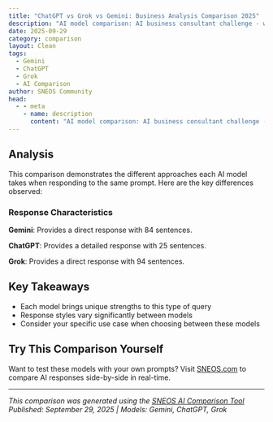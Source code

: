 ```yaml
---
title: "ChatGPT vs Grok vs Gemini: Business Analysis Comparison 2025"
description: "AI model comparison: AI business consultant challenge - which provides the best strategy advice?..."
date: 2025-09-29
category: comparison
layout: Clean
tags:
  - Gemini
  - ChatGPT
  - Grok
  - AI Comparison
author: SNEOS Community
head:
  - - meta
    - name: description
      content: "AI model comparison: AI business consultant challenge - which provides the best strategy advice?..."
---
```


<ChatComparison
  title="ChatGPT vs Grok vs Gemini: Business Analysis Comparison 2025"
  prompt="AI business consultant challenge - which provides the best strategy advice?"
  :responses='{
    "Gemini": "Okay, let\u0027s structure this AI business consultant challenge.  We need a framework to compare different AI tools and see which provides the best strategy advice.\n\n**I. The Challenge Setup**\n\n*   **The Fictional Business:**  We\u0027ll create a hypothetical company facing a specific business problem.  This is crucial for consistent evaluation.  Let\u0027s go with:\n\n    *   **Company Name:**  \u0022EcoThreads\u0022\n    *   **Industry:**  Sustainable Clothing (online and limited brick-and-mortar)\n    *   **Business Problem:**  Declining sales growth in the last two quarters.  While brand awareness is strong, conversion rates are lagging behind competitors.  They are also struggling to differentiate themselves in a crowded market of \u0022eco-friendly\u0022 brands. They have a limited budget for major overhauls.\n    *   **Target Audience:**  Environmentally conscious millennials and Gen Z, interested in ethically sourced, durable clothing with a focus on style.\n    *   **Current Strategy:**  Primarily relies on social media marketing (Instagram, TikTok), email marketing, and influencer collaborations.\n    *   **Key Metrics:** Website Traffic, Conversion Rate, Average Order Value, Customer Acquisition Cost, Customer Retention Rate, Social Media Engagement.\n\n*   **The AI Consultants:**  We\u0027ll select a few different AI-powered tools to act as our business consultants. Here are some potential options, balancing accessibility with functionality:\n\n    1.  **ChatGPT (GPT-4 or similar):**  Widely accessible, powerful language model capable of strategic thinking.  We\u0027ll need to craft specific prompts.\n    2.  **Bing AI (Creative Mode or using Plugins):**  Another LLM with web access for up-to-date information.\n    3.  **Google Bard (Gemini):**  Similar to ChatGPT, with access to Google\u0027s vast knowledge base.\n    4.  **Simplified AI Writer (Business Plan Mode):** A more targeted tool built for developing business plans, offering pre-structured outputs.\n    5.  **Other AI-Powered Business Tools:** If you have access to more specialized tools (e.g., those focused on market analysis or CRM), feel free to include them.\n\n*   **The Prompts (Consistent Across All Tools):**  To ensure a fair comparison, we\u0027ll use the same set of prompts for each AI consultant. These prompts should be designed to extract valuable strategic insights:\n\n    *   **Prompt 1 (Situation Analysis):** \u0022Analyze EcoThreads\u0027 business situation based on the following information: [Insert the \u0027Fictional Business\u0027 description above].  Identify the key factors contributing to their declining sales growth and lack of differentiation.\u0022\n    *   **Prompt 2 (Competitive Analysis):** \u0022Based on the analysis from Prompt 1, identify 3-5 key competitors for EcoThreads. For each competitor, describe their strengths, weaknesses, and how EcoThreads can differentiate itself.\u0022\n    *   **Prompt 3 (Strategic Recommendations):** \u0022Based on the previous analysis, provide 3-5 specific, actionable strategic recommendations that EcoThreads can implement to improve conversion rates, increase sales growth, and better differentiate itself from competitors.  Consider their limited budget.\u0022\n    *   **Prompt 4 (Implementation Plan):** \u0022For one of the strategic recommendations you provided in Prompt 3, outline a detailed implementation plan, including specific tasks, timelines, and key performance indicators (KPIs) to track success.\u0022\n    *   **Prompt 5 (Potential Risks \u0026 Mitigation):** \u0022Identify potential risks associated with implementing the recommended strategies and suggest mitigation strategies.\u0022\n\n*   **Evaluation Criteria:** We need a clear set of criteria to judge the quality of the AI\u0027s advice.\n\n    1.  **Insightfulness:**  Does the analysis reveal non-obvious insights? Does it go beyond surface-level observations?\n    2.  **Relevance:**  Are the recommendations directly applicable to EcoThreads\u0027 specific situation?\n    3.  **Actionability:**  Are the recommendations practical and easy to implement, given EcoThreads\u0027 limited budget?\n    4.  **Specificity:**  Are the recommendations concrete and detailed, or vague and general?\n    5.  **Creativity/Innovation:** Does the AI suggest novel or unconventional approaches?\n    6.  **Data-Driven:** Does the AI use data or reasoning to support its recommendations?\n    7.  **Coherence:** Is the overall strategy logically consistent and well-articulated?\n    8.  **Risk Awareness:** Does the AI identify and address potential risks associated with the strategy?\n\n**II. The Execution**\n\n1.  **Run the Prompts:**  Carefully input the prompts into each AI consultant, one at a time. Keep a record of each AI\u0027s responses.\n2.  **Document the Responses:**  Save the outputs from each AI consultant in a separate document for easy comparison.\n3.  **Evaluate the Responses:**  Systematically evaluate each AI\u0027s responses against the evaluation criteria.  You could use a scoring system (e.g., 1-5 scale for each criterion) or a more qualitative assessment.\n\n**III.  Analyzing \u0026 Comparing Results**\n\n*   **Comparative Table:** Create a table summarizing the strengths and weaknesses of each AI consultant based on your evaluation.\n*   **Overall Ranking:**  Rank the AI consultants based on their overall performance, considering all evaluation criteria.\n*   **Justification:** Provide a detailed justification for your ranking, highlighting the specific reasons why one AI performed better than another.\n*   **Key Takeaways:** Summarize the key lessons learned from the challenge.  What are the strengths and limitations of using AI for business strategy?  Which AI tools are most promising?\n\n**Example Table (for documenting and comparing results):**\n\n| AI Consultant | Insightfulness | Relevance | Actionability | Specificity | Creativity | Data-Driven | Coherence | Risk Awareness | Overall Score/Rating | Strengths | Weaknesses |\n|---|---|---|---|---|---|---|---|---|---|---|---|\n| ChatGPT (GPT-4) |  |  |  |  |  |  |  |  |  |  |  |\n| Bing AI |  |  |  |  |  |  |  |  |  |  |  |\n| Google Bard |  |  |  |  |  |  |  |  |  |  |  |\n| Simplified AI Writer |  |  |  |  |  |  |  |  |  |  |  |\n\n**Tips for Success:**\n\n*   **Be Precise with Prompts:** The quality of the AI\u0027s output depends heavily on the quality of your prompts.  Experiment with different phrasing to see what works best.\n*   **Iterate and Refine:**  Don\u0027t be afraid to revise your prompts based on the AI\u0027s initial responses.  You can guide the AI towards more useful insights.\n*   **Human Judgment is Crucial:**  AI is a tool, not a replacement for human judgment.  Carefully evaluate the AI\u0027s recommendations and use your own business acumen to make informed decisions.\n*   **Focus on the \u0022Why\u0022:**  Pay attention to the reasoning behind the AI\u0027s recommendations.  This will help you understand the underlying logic and assess the validity of the advice.\n*   **Consider the Cost:**  Some AI tools are free, while others require a subscription.  Factor in the cost when evaluating the overall value of each tool.\n\nThis structured approach will give you a clear and objective way to compare different AI business consultants and determine which provides the best strategy advice for your specific business challenge. Good luck! Let me know if you want me to refine any aspect of this challenge setup.\n",
    "ChatGPT": "When considering which AI business consultant challenge provides the best strategy advice, it\u2019s important to evaluate the nature and objectives of the challenge as well as the quality and applicability of the advice it generates. Here are some key points to consider for identifying the best strategy advice from AI business consultant challenges:\n\n1. **Scope and Relevance of the Challenge:**\n   - The challenge should focus on real-world business problems relevant to the industry or domain of interest.\n   - It should cover a wide range of strategic issues such as market entry, product development, competitive analysis, and digital transformation.\n\n2. **Quality of AI Models and Techniques:**\n   - The challenge should leverage advanced AI models (e.g., GPT-4, domain-specific models) trained on rich datasets that include business cases and strategic frameworks.\n   - Use of explainable AI so the reasoning behind recommendations is clear and transparent.\n\n3. **Evaluation Metrics:**\n   - Advice should be assessed based on accuracy, feasibility, creativity, and impact on business outcomes.\n   - Metrics should include human expert validation, ROI estimation, and alignment with company goals.\n\n4. **Interactivity and Customization:**\n   - The AI should tailor advice to the company\u0027s unique context, resources, and constraints.\n   - Ability to interact with the user for clarifications, scenario analysis, and iterative refinement improves strategy relevance.\n\n5. **Examples of Notable AI Business Consultant Challenges:**\n   - **McKinsey AI Strategy Challenge:** Often provides high-quality strategic frameworks supported by AI analysis.\n   - **IBM Watson Business Consultant Challenge:** Uses AI to integrate data-driven insights with strategic business advice.\n   - **OpenAI Business Strategy Challenge:** Leverages state-of-the-art language models to generate actionable, innovative strategies.\n\n6. **Human-AI Collaboration:**\n   - The best advice often emerges when AI insights are combined with expert human judgment.\n   - Challenges promoting collaboration between AI outputs and human consultants tend to yield superior strategic recommendations.\n\n### Conclusion\n\nThe best AI business consultant challenge providing strategy advice is one that integrates advanced AI capabilities with relevant business context, rigorous evaluation, human oversight, and customization. Challenges such as those run by McKinsey, IBM, or OpenAI, which emphasize explainability and human-AI collaboration, tend to offer the most effective and actionable strategic advice.\n\nIf you have a specific challenge or platform in mind, I can help analyze its approach and performance in more detail!",
    "Grok": "When evaluating AI business consultants or tools for strategic advice, the \u0022best\u0022 option depends on your business needs, industry, budget, and the specific challenges you\u0027re facing. However, I can frame this challenge by comparing some of the leading AI-driven platforms and consultants that provide strategy advice, focusing on their strengths, weaknesses, and applicability. I\u0027ll also outline key criteria to consider when choosing an AI business consultant for strategic advice.\n\n---\n\n### **Key Criteria for Evaluating AI Business Strategy Tools/Consultants**\n1. **Customization**: How well does the AI adapt to your specific business context, industry, and data?\n2. **Data-Driven Insights**: Does it provide actionable, evidence-based recommendations based on real-time data?\n3. **Ease of Use**: Is the platform or service user-friendly for non-technical business leaders?\n4. **Scalability**: Can it handle the needs of small startups as well as large enterprises?\n5. **Cost**: Does the pricing align with the value delivered?\n6. **Integration**: How well does it integrate with existing business systems (e.g., CRM, ERP)?\n7. **Track Record**: Are there proven case studies or testimonials of success?\n\n---\n\n### **Comparison of Popular AI Tools for Business Strategy Advice**\nHere\u2019s a breakdown of some well-known AI-driven tools and consulting services that provide business strategy advice:\n\n#### 1. **IBM Watson for Business Consulting**\n- **Overview**: IBM Watson offers AI-driven insights for business strategy, including market analysis, customer behavior predictions, and operational optimization.\n- **Strengths**:\n  - Highly customizable with industry-specific solutions (e.g., healthcare, retail).\n  - Strong focus on data analytics and predictive modeling.\n  - Integration with enterprise systems.\n- **Weaknesses**:\n  - High cost, often more suited for large enterprises.\n  - Requires technical expertise to fully utilize.\n- **Best For**: Medium to large businesses with complex data needs and budgets for premium solutions.\n\n#### 2. **McKinsey \u0026 Company\u2019s AI Consulting (QuantumBlack)**\n- **Overview**: McKinsey\u2019s AI arm, QuantumBlack, combines human expertise with advanced AI tools to provide tailored strategic advice.\n- **Strengths**:\n  - Combines AI insights with human judgment for nuanced strategies.\n  - Deep industry expertise across sectors.\n  - Proven track record with Fortune 500 companies.\n- **Weaknesses**:\n  - Expensive and often inaccessible for smaller businesses.\n  - Slower turnaround compared to pure AI platforms.\n- **Best For**: Large corporations or high-growth companies needing comprehensive strategy overhauls.\n\n#### 3. **Google Cloud AI Business Solutions**\n- **Overview**: Google Cloud provides AI tools for business intelligence, forecasting, and customer insights, often integrated with tools like Looker Studio.\n- **Strengths**:\n  - Scalable for businesses of all sizes.\n  - Strong data visualization and predictive analytics.\n  - Competitive pricing compared to IBM Watson.\n- **Weaknesses**:\n  - Less focused on qualitative strategy (e.g., leadership or culture).\n  - May require customization for niche industries.\n- **Best For**: Tech-savvy businesses or startups looking for cost-effective, scalable AI insights.\n\n#### 4. **Microsoft Azure AI for Business**\n- **Overview**: Azure AI offers tools for business strategy, including market trend analysis, customer segmentation, and operational efficiency.\n- **Strengths**:\n  - Seamless integration with Microsoft products (e.g., Dynamics 365, Power BI).\n  - Strong focus on automation and process optimization.\n  - Flexible pricing models.\n- **Weaknesses**:\n  - Can be overly technical for non-experts.\n  - Less tailored for creative or qualitative strategies.\n- **Best For**: Businesses already using Microsoft ecosystems or those focused on operational strategy.\n\n#### 5. **Smaller AI Tools (e.g., H2O.ai, DataRobot)**\n- **Overview**: These platforms focus on AI-driven decision-making for strategy, often targeting specific areas like sales forecasting or risk analysis.\n- **Strengths**:\n  - Affordable and accessible for SMEs.\n  - User-friendly interfaces.\n  - Niche focus can be highly effective for specific problems.\n- **Weaknesses**:\n  - Limited scope compared to comprehensive consulting services.\n  - May lack deep industry-specific knowledge.\n- **Best For**: Small to medium businesses with specific strategy needs (e.g., pricing optimization).\n\n---\n\n### **Which Provides the Best Strategy Advice?**\nThere\u2019s no one-size-fits-all answer, but here\u2019s a recommendation based on business size and needs:\n\n- **Large Enterprises**: **McKinsey\u2019s QuantumBlack** or **IBM Watson**. These combine AI with deep consulting expertise, ideal for complex, multi-faceted strategic challenges. McKinsey edges out if you value human oversight; IBM Watson if you prioritize data-heavy insights.\n- **Medium-Sized Businesses**: **Microsoft Azure AI** or **Google Cloud AI**. Both offer robust, scalable solutions with good integration capabilities at a reasonable cost.\n- **Startups/Small Businesses**: **H2O.ai** or **DataRobot**. These tools provide actionable insights without breaking the bank, though they\u2019re best for specific, data-driven strategies rather than holistic advice.\n\n---\n\n### **Broader Strategic Considerations**\nAI tools excel at data-driven strategy (e.g., market trends, customer insights, operational efficiency), but they often fall short on qualitative aspects like leadership, culture, or long-term vision. For the best results:\n- **Blend AI with Human Expertise**: Use AI for data insights but pair it with human consultants or internal strategy teams for context and creativity.\n- **Focus on Implementation**: The best strategy advice is useless without execution. Choose a tool or consultant that offers support for implementing recommendations.\n- **Test and Iterate**: Start with a pilot project before committing to a full-scale AI consulting solution. Measure ROI and adjust as needed.\n\n---\n\n### **Challenge Prompt for You**\nIf you have a specific business scenario (e.g., industry, size, or strategic challenge like entering a new market or improving profitability), share it, and I can tailor a recommendation further. Alternatively, if you\u0027re looking for a head-to-head comparison of two specific AI tools or consultants, let me know!\n\nFor now, I\u2019d say **McKinsey\u2019s QuantumBlack** provides the best overall strategy advice for businesses that can afford it, due to its balance of AI and human expertise. For budget-conscious or tech-focused firms, **Google Cloud AI** offers a strong, scalable alternative. Which direction are you leaning toward?"
  }'
  published-date="15:42"
/>

## Analysis

This comparison demonstrates the different approaches each AI model takes when responding to the same prompt. Here are the key differences observed:

### Response Characteristics

**Gemini**: Provides a direct response with 84 sentences. 

**ChatGPT**: Provides a detailed response with 25 sentences. 

**Grok**: Provides a direct response with 94 sentences. 

## Key Takeaways

- Each model brings unique strengths to this type of query
- Response styles vary significantly between models
- Consider your specific use case when choosing between these models

## Try This Comparison Yourself

Want to test these models with your own prompts? Visit [SNEOS.com](https://sneos.com) to compare AI responses side-by-side in real-time.

---

*This comparison was generated using the [SNEOS AI Comparison Tool](https://sneos.com)*
*Published: September 29, 2025 | Models: Gemini, ChatGPT, Grok*
